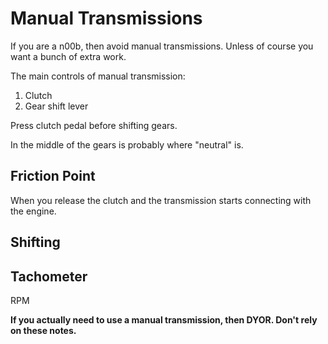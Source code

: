 # Manual Transmissions

If you are a n00b, then avoid manual transmissions. Unless of course you want a bunch of extra work. 

The main controls of manual transmission:
1. Clutch
2. Gear shift lever

Press clutch pedal before shifting gears. 

In the middle of the gears is probably where "neutral" is. 

 ## Friction Point
 
 When you release the clutch and the transmission starts connecting with the engine.
 
 
## Shifting

## Tachometer
RPM

**If you actually need to use a manual transmission, then DYOR. Don't rely on these notes.**

